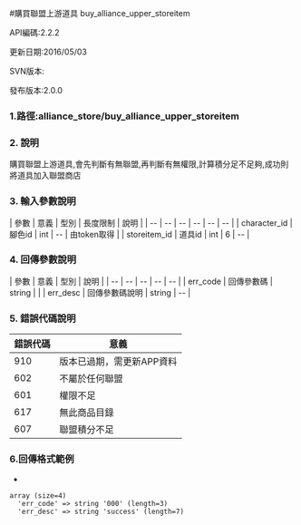 
#購買聯盟上游道具 buy_alliance_upper_storeitem


API編碼:2.2.2

> 


更新日期:2016/05/03

> 

SVN版本:

> 

發布版本:2.0.0
### 1.路徑:alliance_store/buy_alliance_upper_storeitem

### 2. 說明
購買聯盟上游道具,會先判斷有無聯盟,再判斷有無權限,計算積分足不足夠,成功則將道具加入聯盟商店



### 3. 輸入參數說明


| 參數 | 意義 | 型別 | 長度限制 | 說明 |
| -- | -- | -- | -- | -- | -- |
| character_id | 腳色id | int | -- | 由token取得 |
| storeitem_id | 道具id | int | 6 | -- |

### 4. 回傳參數說明
| 參數 | 意義 | 型別 | 說明 |
| -- | -- | -- | -- | -- |
| err_code | 回傳參數碼 | string |  |
| err_desc | 回傳參數碼說明 | string | -- |


### 5. 錯誤代碼說明
|錯誤代碼|意義|
|--|--|
|910|版本已過期，需更新APP資料|
|602|不屬於任何聯盟|
|601|權限不足|
|617|無此商品目錄|
|607|聯盟積分不足|





### 6.回傳格式範例

*

```
array (size=4)
  'err_code' => string '000' (length=3)
  'err_desc' => string 'success' (length=7)
  

```

